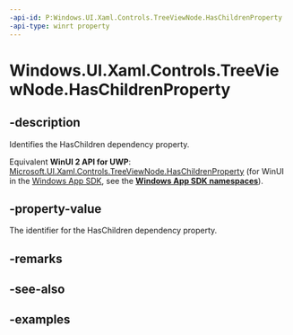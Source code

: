 ```yaml
---
-api-id: P:Windows.UI.Xaml.Controls.TreeViewNode.HasChildrenProperty
-api-type: winrt property
---
```


<!-- Property syntax.
public DependencyProperty HasChildrenProperty { get; }
-->

# Windows.UI.Xaml.Controls.TreeViewNode.HasChildrenProperty

## -description

Identifies the HasChildren dependency property.

Equivalent **WinUI 2 API for UWP**: [Microsoft.UI.Xaml.Controls.TreeViewNode.HasChildrenProperty](/windows/winui/api/microsoft.ui.xaml.controls.treeviewnode.haschildrenproperty) (for WinUI in the [Windows App SDK](/windows/apps/windows-app-sdk/), see the **[Windows App SDK namespaces](/windows/windows-app-sdk/api/winrt/)**).

## -property-value

The identifier for the HasChildren dependency property.

## -remarks

## -see-also

## -examples

